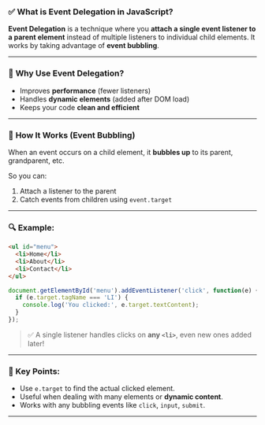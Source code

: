 ### ✅ **What is Event Delegation in JavaScript?**

**Event Delegation** is a technique where you **attach a single event listener to a parent element** instead of multiple listeners to individual child elements. It works by taking advantage of **event bubbling**.

---

### 🧠 **Why Use Event Delegation?**

* Improves **performance** (fewer listeners)
* Handles **dynamic elements** (added after DOM load)
* Keeps your code **clean and efficient**

---

### 🔹 **How It Works (Event Bubbling)**

When an event occurs on a child element, it **bubbles up** to its parent, grandparent, etc.

So you can:

1. Attach a listener to the parent
2. Catch events from children using `event.target`

---

### 🔍 **Example:**

```html
<ul id="menu">
  <li>Home</li>
  <li>About</li>
  <li>Contact</li>
</ul>
```

```javascript
document.getElementById('menu').addEventListener('click', function(e) {
  if (e.target.tagName === 'LI') {
    console.log('You clicked:', e.target.textContent);
  }
});
```

> ✅ A single listener handles clicks on **any `<li>`**, even new ones added later!

---

### 🧠 Key Points:

* Use `e.target` to find the actual clicked element.
* Useful when dealing with many elements or **dynamic content**.
* Works with any bubbling events like `click`, `input`, `submit`.

---
